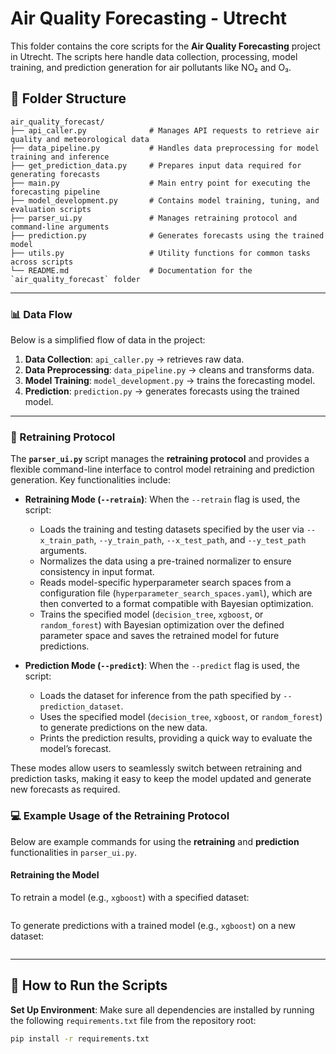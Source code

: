 # Air Quality Forecasting - Utrecht

This folder contains the core scripts for the **Air Quality Forecasting** project in Utrecht. The scripts here handle data collection, processing, model training, and prediction generation for air pollutants like NO₂ and O₃.

## 📂 Folder Structure

```plaintext
air_quality_forecast/
├── api_caller.py              # Manages API requests to retrieve air quality and meteorological data
├── data_pipeline.py           # Handles data preprocessing for model training and inference
├── get_prediction_data.py     # Prepares input data required for generating forecasts
├── main.py                    # Main entry point for executing the forecasting pipeline
├── model_development.py       # Contains model training, tuning, and evaluation scripts
├── parser_ui.py               # Manages retraining protocol and command-line arguments
├── prediction.py              # Generates forecasts using the trained model
├── utils.py                   # Utility functions for common tasks across scripts
└── README.md                  # Documentation for the `air_quality_forecast` folder
```
---
### 📊 Data Flow

Below is a simplified flow of data in the project:

1. **Data Collection**: `api_caller.py` → retrieves raw data.
2. **Data Preprocessing**: `data_pipeline.py` → cleans and transforms data.
3. **Model Training**: `model_development.py` → trains the forecasting model.
4. **Prediction**: `prediction.py` → generates forecasts using the trained model.
---
### 🔄 Retraining Protocol

The **`parser_ui.py`** script manages the **retraining protocol** and provides a flexible command-line interface to control model retraining and prediction generation. Key functionalities include:

- **Retraining Mode (`--retrain`)**: When the `--retrain` flag is used, the script:
  - Loads the training and testing datasets specified by the user via `--x_train_path`, `--y_train_path`, `--x_test_path`, and `--y_test_path` arguments.
  - Normalizes the data using a pre-trained normalizer to ensure consistency in input format.
  - Reads model-specific hyperparameter search spaces from a configuration file (`hyperparameter_search_spaces.yaml`), which are then converted to a format compatible with Bayesian optimization.
  - Trains the specified model (`decision_tree`, `xgboost`, or `random_forest`) with Bayesian optimization over the defined parameter space and saves the retrained model for future predictions.

- **Prediction Mode (`--predict`)**: When the `--predict` flag is used, the script:
  - Loads the dataset for inference from the path specified by `--prediction_dataset`.
  - Uses the specified model (`decision_tree`, `xgboost`, or `random_forest`) to generate predictions on the new data.
  - Prints the prediction results, providing a quick way to evaluate the model’s forecast.

These modes allow users to seamlessly switch between retraining and prediction tasks, making it easy to keep the model updated and generate new forecasts as required.

### 💻 Example Usage of the Retraining Protocol

Below are example commands for using the **retraining** and **prediction** functionalities in `parser_ui.py`.

#### Retraining the Model

To retrain a model (e.g., `xgboost`) with a specified dataset:

```bash

```
To generate predictions with a trained model (e.g., `xgboost`) on a new dataset:
```bash

```

---
## 🚀 How to Run the Scripts

**Set Up Environment**:
   Make sure all dependencies are installed by running the following `requirements.txt` file from the repository root:
   ```bash
   pip install -r requirements.txt

